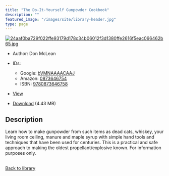 ```yaml
---
title: "The Do-It-Yourself Gunpowder Cookbook"
description: ""
featured_image: "/images/site/library-header.jpg"
type: page
---
```


<a href="https://drive.google.com/uc?export=view&id=1YJwuF3mIU_eMPF3x_FEKSBJJKEBZGpIf" target="_blank">![24aaf0ba729f022ffe93179d178c34b06012f3d1380ffe2616f5eac066462b65.jpg](https://drive.google.com/uc?export=view&id=1bnkW2emY45oDrBJ_2zExluIGKWuE8SO3)</a>
* Author: Don McLean
* IDs:
  * Google: <a href="https://books.google.com/books?id=bVMNAAAACAAJ" target="_blank">bVMNAAAACAAJ</a>
  * Amazon: <a href="https://www.amazon.com/dp/0873646754" target="_blank">0873646754</a>
  * ISBN: <a href="https://www.worldcat.org/isbn/9780873646758" target="_blank">9780873646758</a>
* <a href="https://drive.google.com/uc?export=view&id=1YJwuF3mIU_eMPF3x_FEKSBJJKEBZGpIf" target="_blank">View</a>

* [Download](https://drive.google.com/uc?export=download&id=1YJwuF3mIU_eMPF3x_FEKSBJJKEBZGpIf) (4.43 MB)

## Description<div>
<p>Learn how to make gunpowder from such items as dead cats, whiskey, your living room ceiling, manure and maple syrup with simple hand tools and techniques that have been used for centuries. This is a practical and safe approach to making the oldest propellant/explosive known. For information purposes only.</p></div>

<br />[Back to library](/library/)
